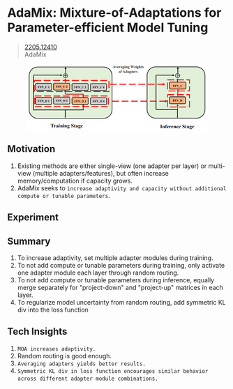# AdaMix: Mixture-of-Adaptations for Parameter-efficient Model Tuning
> [2205.12410](https://arxiv.org/abs/2205.12410)<br>
> AdaMix
<div align=center><img src="/figures/2205.12410.1.png" style="height: 150px; width: auto;"/></div>

## Motivation 
1. Existing methods are either single-view (one adapter per layer) or multi-view (multiple adapters/features), but often increase memory/computation if capacity grows.
2. AdaMix seeks to `increase adaptivity and capacity without additional compute or tunable parameters`.

## Experiment

## Summary 
1. To increase adaptivity, set multiple adapter modules during training.
2. To not add compute or tunable parameters during training, only activate one adapter module each layer through random routing.
3. To not add compute or tunable parameters during inference, equally merge separately for "project-down" and "project-up" matrices in each layer.
4. To regularize model uncertainty from random routing, add symmetric KL div into the loss function

## Tech Insights 
1. `MOA increases adaptivity.`
2. Random routing is good enough.
3. `Averaging adapters yields better results.`
4. `Symmetric KL div in loss function encourages similar behavior across different adapter module combinations.`
